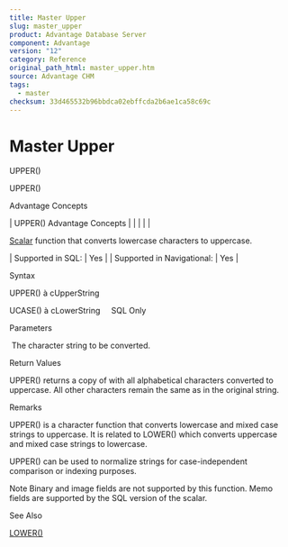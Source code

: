 ```yaml
---
title: Master Upper
slug: master_upper
product: Advantage Database Server
component: Advantage
version: "12"
category: Reference
original_path_html: master_upper.htm
source: Advantage CHM
tags:
  - master
checksum: 33d465532b96bbdca02ebffcda2b6ae1ca58c69c
---
```


# Master Upper

UPPER()

UPPER()

Advantage Concepts

| UPPER()  Advantage Concepts |  |  |  |  |

[Scalar](master_supported_scalar_functions.md) function that converts lowercase characters to uppercase.

| Supported in SQL: | Yes |
| Supported in Navigational: | Yes |

Syntax

UPPER(<cString>) à cUpperString

UCASE(<cString>) à cLowerString     SQL Only

Parameters

<cString>  The character string to be converted.

Return Values

UPPER() returns a copy of <cString> with all alphabetical characters converted to uppercase. All other characters remain the same as in the original string.

Remarks

UPPER() is a character function that converts lowercase and mixed case strings to uppercase. It is related to LOWER() which converts uppercase and mixed case strings to lowercase.

UPPER() can be used to normalize strings for case-independent comparison or indexing purposes.

Note Binary and image fields are not supported by this function. Memo fields are supported by the SQL version of the scalar.

See Also

[LOWER()](master_lower.md)
